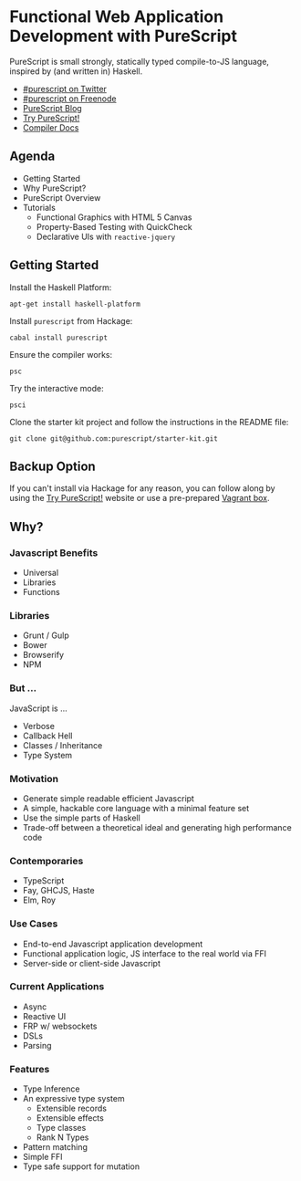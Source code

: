 # Functional Web Application Development with PureScript

PureScript is small strongly, statically typed compile-to-JS language, inspired by (and written in) Haskell.

- [#purescript on Twitter](http://twitter.com/purescript)
- [#purescript on Freenode](irc://irc.freenode.com/purescript)
- [PureScript Blog](http://purescript.org)
- [Try PureScript!](http://try.purescript.org)
- [Compiler Docs](http://docs.purescript.org)

## Agenda

- Getting Started
- Why PureScript?
- PureScript Overview
- Tutorials
    - Functional Graphics with HTML 5 Canvas
    - Property-Based Testing with QuickCheck
    - Declarative UIs with `reactive-jquery`

## Getting Started

Install the Haskell Platform:

    apt-get install haskell-platform
    
Install `purescript` from Hackage:

    cabal install purescript
    
Ensure the compiler works:

    psc
    
Try the interactive mode:

    psci
    
Clone the starter kit project and follow the instructions in the README file:

    git clone git@github.com:purescript/starter-kit.git
    
## Backup Option

If you can't install via Hackage for any reason, you can follow along by using the [Try PureScript!](http://try.purescript.org) website or use a pre-prepared [Vagrant box](http://github.com/purescript/purescript-vagrant).

## Why?

### Javascript Benefits
           				
- Universal
- Libraries
- Functions

### Libraries

- Grunt / Gulp
- Bower
- Browserify
- NPM

### But ...

JavaScript is ...

- Verbose
- Callback Hell
- Classes / Inheritance
- Type System

### Motivation

- Generate simple readable efficient Javascript
- A simple, hackable core language with a minimal feature set
- Use the simple parts of Haskell
- Trade-off between a theoretical ideal and generating high performance code

### Contemporaries

- TypeScript
- Fay, GHCJS, Haste
- Elm, Roy

### Use Cases

- End-to-end Javascript application development
- Functional application logic, JS interface to the real world via FFI
- Server-side or client-side Javascript

### Current Applications

- Async
- Reactive UI
- FRP w/ websockets
- DSLs
- Parsing

### Features

- Type Inference
- An expressive type system
    - Extensible records
    - Extensible effects
    - Type classes
    - Rank N Types
- Pattern matching
- Simple FFI
- Type safe support for mutation
